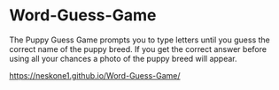# Word-Guess-Game
The Puppy Guess Game prompts you to type letters until you guess the correct name of the puppy breed. If you get the correct answer before using all your chances a photo of the puppy breed will appear.

https://neskone1.github.io/Word-Guess-Game/

